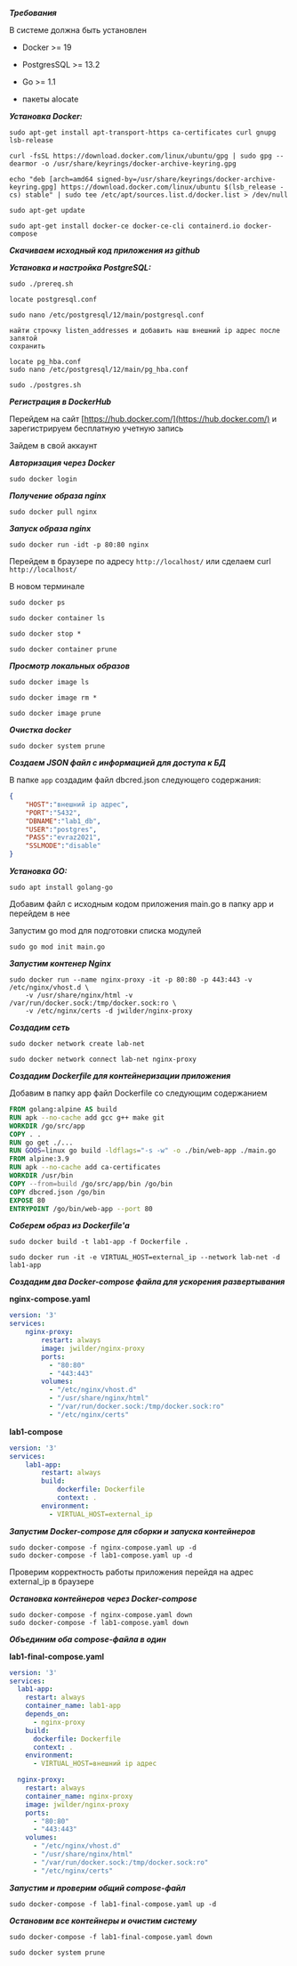 ***Требования***

В системе должна быть установлен

- Docker >= 19

- PostgresSQL >= 13.2

- Go >= 1.1

- пакеты alocate

***Установка Docker:***

```shell
sudo apt-get install apt-transport-https ca-certificates curl gnupg lsb-release

curl -fsSL https://download.docker.com/linux/ubuntu/gpg | sudo gpg --dearmor -o /usr/share/keyrings/docker-archive-keyring.gpg

echo "deb [arch=amd64 signed-by=/usr/share/keyrings/docker-archive-keyring.gpg] https://download.docker.com/linux/ubuntu $(lsb_release -cs) stable" | sudo tee /etc/apt/sources.list.d/docker.list > /dev/null

sudo apt-get update

sudo apt-get install docker-ce docker-ce-cli containerd.io docker-compose
```
***Скачиваем исходный код приложения из github***

***Установка и настройка PostgreSQL:***

```shell
sudo ./prereq.sh

locate postgresql.conf

sudo nano /etc/postgresql/12/main/postgresql.conf

найти строчку listen_addresses и добавить наш внешний ip aдрес после запятой
сохранить

locate pg_hba.conf
sudo nano /etc/postgresql/12/main/pg_hba.conf

sudo ./postgres.sh
```

***Регистрация в DockerHub***

Перейдем на сайт [https://hub.docker.com/](https://hub.docker.com/) и зарегистрируем бесплатную учетную запись

Зайдем в свой аккаунт

***Авторизация через Docker***

```shell
sudo docker login
```
***Получение образа nginx***

```shell
sudo docker pull nginx
```
***Запуск образа nginx***

```shell
sudo docker run -idt -p 80:80 nginx
```    
Перейдем в браузере по адресу `http://localhost/` или сделаем curl `http://localhost/`

В новом терминале 

```shell
sudo docker ps

sudo docker container ls

sudo docker stop *

sudo docker container prune
```

***Просмотр локальных образов***

```shell
sudo docker image ls

sudo docker image rm *

sudo docker image prune
```
***Очистка docker***

```shell
sudo docker system prune
```
***Создаем JSON файл с информацией для доступа к БД***

В папке `app` создадим файл dbcred.json следующего содержания:

```json
{
    "HOST":"внешний ip адрес",
    "PORT":"5432",
    "DBNAME":"lab1_db",
    "USER":"postgres",
    "PASS":"evraz2021",
    "SSLMODE":"disable"
}
```

***Установка GO:***

```shell
sudo apt install golang-go
```

Добавим файл с исходным кодом приложения main.go в папку app и перейдем в нее

Запустим go mod для подготовки списка модулей

```shell
sudo go mod init main.go
```
***Запустим контенер Nginx***

```shell
sudo docker run --name nginx-proxy -it -p 80:80 -p 443:443 -v /etc/nginx/vhost.d \
    -v /usr/share/nginx/html -v /var/run/docker.sock:/tmp/docker.sock:ro \
    -v /etc/nginx/certs -d jwilder/nginx-proxy
```
***Создадим сеть***

```shell
sudo docker network create lab-net

sudo docker network connect lab-net nginx-proxy
```
***Создадим Dockerfile для контейнеризации приложения***

Добавим в папку app файл Dockerfile со следующим содержанием

```dockerfile
FROM golang:alpine AS build
RUN apk --no-cache add gcc g++ make git
WORKDIR /go/src/app
COPY . .
RUN go get ./...
RUN GOOS=linux go build -ldflags="-s -w" -o ./bin/web-app ./main.go
FROM alpine:3.9
RUN apk --no-cache add ca-certificates
WORKDIR /usr/bin
COPY --from=build /go/src/app/bin /go/bin
COPY dbcred.json /go/bin
EXPOSE 80
ENTRYPOINT /go/bin/web-app --port 80
```

***Соберем образ из Dockerfile'а***

```shell
sudo docker build -t lab1-app -f Dockerfile .

sudo docker run -it -e VIRTUAL_HOST=external_ip --network lab-net -d lab1-app
```

***Создадим два Docker-compose файла для ускорения развертывания***

**nginx-compose.yaml**

```yaml
version: '3'
services:
    nginx-proxy:
        restart: always
        image: jwilder/nginx-proxy
        ports:
          - "80:80"
          - "443:443"
        volumes:
          - "/etc/nginx/vhost.d"
          - "/usr/share/nginx/html"
          - "/var/run/docker.sock:/tmp/docker.sock:ro"
          - "/etc/nginx/certs"
```
**lab1-compose**

```yaml
version: '3'
services:
    lab1-app:
        restart: always
        build:
            dockerfile: Dockerfile
            context: .
        environment:
          - VIRTUAL_HOST=external_ip
```

***Запустим Docker-compose для сборки и запуска контейнеров***

```shell
sudo docker-compose -f nginx-compose.yaml up -d 
sudo docker-compose -f lab1-compose.yaml up -d 
```
Проверим корректность работы приложения перейдя на адрес external_ip в браузере

***Остановка контейнеров через Docker-compose***

```shell
sudo docker-compose -f nginx-compose.yaml down 
sudo docker-compose -f lab1-compose.yaml down
```
***Объединим оба compose-файла в один***

**lab1-final-compose.yaml**

```yaml
version: '3'
services:
  lab1-app:
    restart: always
    container_name: lab1-app
    depends_on:
      - nginx-proxy
    build:
      dockerfile: Dockerfile
      context: .
    environment:
      - VIRTUAL_HOST=внешний ip адрес

  nginx-proxy:
    restart: always
    container_name: nginx-proxy
    image: jwilder/nginx-proxy
    ports:
      - "80:80"
      - "443:443"
    volumes:
      - "/etc/nginx/vhost.d"
      - "/usr/share/nginx/html"
      - "/var/run/docker.sock:/tmp/docker.sock:ro"
      - "/etc/nginx/certs"
```
***Запустим и проверим общий compose-файл***

```shell
sudo docker-compose -f lab1-final-compose.yaml up -d 
```
***Остановим все контейнеры и очистим систему***

```shell
sudo docker-compose -f lab1-final-compose.yaml down

sudo docker system prune
```
